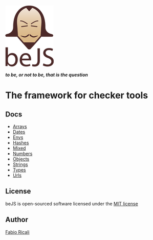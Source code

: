 ![beJS](extra/logo.png?1)

***to be, or not to be, that is the question***

# The framework for checker tools

## Docs
- [Arrays](docs/arrays.md)
- [Dates](docs/dates.md)
- [Envs](docs/envs.md)
- [Hashes](docs/hashes.md)
- [Mixed](docs/mixed.md)
- [Numbers](docs/numbers.md)
- [Objects](docs/objects.md)
- [Strings](docs/strings.md)
- [Types](docs/types.md)
- [Urls](docs/urls.md)

## License
beJS is open-sourced software licensed under the [MIT license](http://opensource.org/licenses/MIT)

## Author
[Fabio Ricali](http://rica.li)